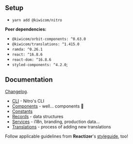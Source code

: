 ## Setup

* `yarn add @kiwicom/nitro`

**Peer dependencies:**
* `@kiwicom/orbit-components: ^0.63.0`
* `@kiwicom/translations: ^1.415.0`
* `ramda: ^0.26.1`
* `react: ^16.8.6`
* `react-dom: ^16.8.6`
* `styled-components: ^4.2.0`;

## Documentation

[Changelog](https://github.com/kiwicom/nitrolib/blob/master/CHANGELOG.md).

* [CLI](./cli.md) - Nitro's CLI
* [Components](./components.md) - well... components 🤷
* [Constants](./consts.md)
* [Records](./records.md) - data structures
* [Services](./services.md) - i18n, branding, production data...
* [Translations](./translations.md) - process of adding new translations

Follow applicable guidelines from **Reactizer**'s [styleguide](https://oreqizer.github.io/reactizer/styleguide/), too!
